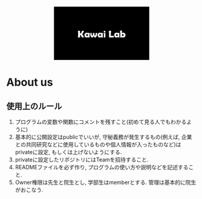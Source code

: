 <p align="center">
  <img src="https://github.com/KawaiLaboratory/.github/blob/main/images/kawailab.gif" width="50%" />
</p>

# About us  

## 使用上のルール  
1. プログラムの変数や関数にコメントを残すこと(初めて見る人でもわかるように)
2. 基本的に公開設定はpublicでいいが, 守秘義務が発生するもの(例えば, 企業との共同研究などに使用しているものや個人情報が入ったものなど)はprivateに設定, もしくは上げないようにする.
3. privateに設定したリポジトリにはTeamを招待すること.
4. READMEファイルを必ず作り, プログラムの使い方や説明などを記述すること. 
5. Owner権限は先生と院生とし, 学部生はmemberとする. 管理は基本的に院生がおこなう. 
